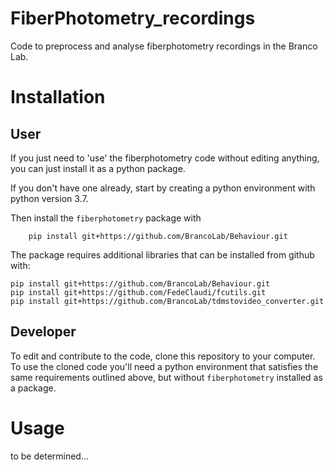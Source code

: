 # FiberPhotometry_recordings
Code to preprocess and analyse fiberphotometry recordings in the Branco Lab. 


# Installation
## User
If you just need to 'use' the fiberphotometry code without editing anything, you can 
just install it as a python package. 

If you don't have one already, start by creating a python environment with python version 3.7.

Then install the `fiberphotometry` package with
```
    pip install git+https://github.com/BrancoLab/Behaviour.git
```

The package requires additional libraries that can be installed from github with:

```
pip install git+https://github.com/BrancoLab/Behaviour.git
pip install git+https://github.com/FedeClaudi/fcutils.git
pip install git+https://github.com/BrancoLab/tdmstovideo_converter.git
```

## Developer
To edit and contribute to the code, clone this repository to your computer. 
To use the cloned code you'll need a python environment that satisfies the same requirements 
outlined above, but without `fiberphotometry` installed as a package.



# Usage
to be determined...